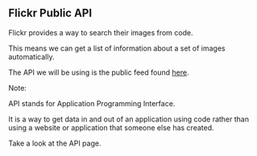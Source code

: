 ## Flickr Public API

Flickr provides a way to search their images from code.

This means we can get a list of information about a set of images automatically.

The API we will be using is the public feed found [here](https://www.flickr.com/services/feeds/docs/photos_public/).


Note:

API stands for Application Programming Interface.

It is a way to get data in and out of an application using code rather than using a website or application that someone else has created.

Take a look at the API page.